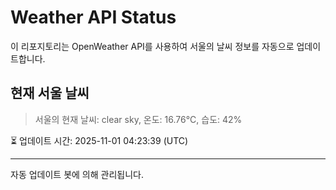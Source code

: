 
# Weather API Status

이 리포지토리는 OpenWeather API를 사용하여 서울의 날씨 정보를 자동으로 업데이트합니다.

## 현재 서울 날씨
> 서울의 현재 날씨: clear sky, 온도: 16.76°C, 습도: 42%

⏳ 업데이트 시간: 2025-11-01 04:23:39 (UTC)

---
자동 업데이트 봇에 의해 관리됩니다.
